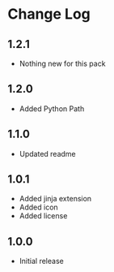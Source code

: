 # Change Log

## 1.2.1

- Nothing new for this pack

## 1.2.0

- Added Python Path

## 1.1.0

- Updated readme

## 1.0.1

- Added jinja extension
- Added icon
- Added license

## 1.0.0

- Initial release
